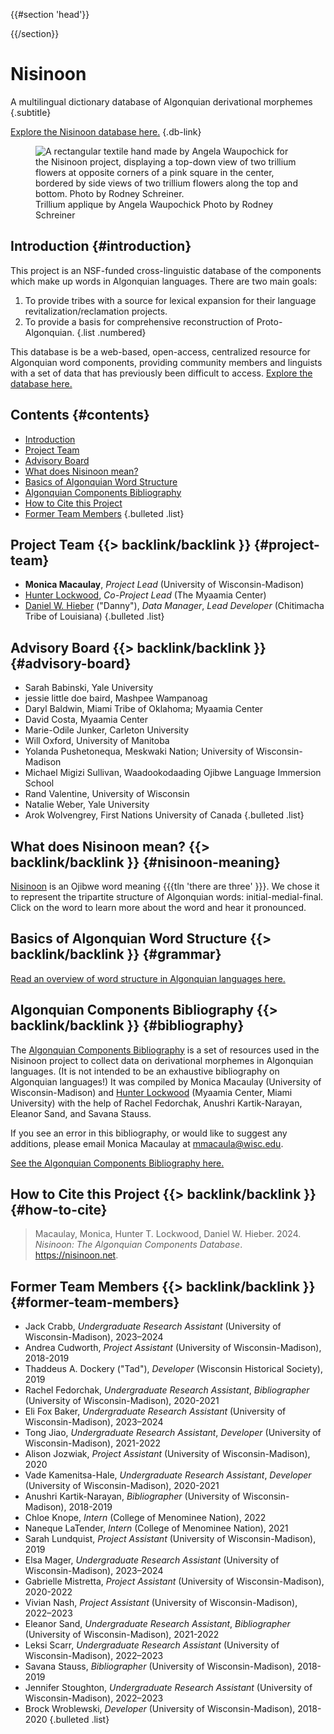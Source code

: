 {{#section 'head'}}
  <link rel=preload href=/images/textile.jpg as=image type=image/jpeg>
{{/section}}

# Nisinoon

A multilingual dictionary database of Algonquian derivational morphemes {.subtitle}

[Explore the Nisinoon database here.](/search) {.db-link}

<figure class=textile>
  <img alt='A rectangular textile hand made by Angela Waupochick for the Nisinoon project, displaying a top-down view of two trillium flowers at opposite corners of a pink square in the center, bordered by side views of two trillium flowers along the top and bottom. Photo by Rodney Schreiner.' src=/images/textile.jpg>
  <figcaption>
    <span>Trillium applique by Angela Waupochick</span>
    <span>Photo by Rodney Schreiner</span>
  </figcaption>
</figure>

<section class=intro>

## Introduction {#introduction}

This project is an NSF-funded cross-linguistic database of the components which make up words in Algonquian languages. There are two main goals:

1. To provide tribes with a source for lexical expansion for their language revitalization/reclamation projects.
2. To provide a basis for comprehensive reconstruction of Proto-Algonquian.
{.list .numbered}

This database is be a web-based, open-access, centralized resource for Algonquian word components, providing community members and linguists with a set of data that has previously been difficult to access. [Explore the database here.](/search)

</section>

## Contents {#contents}

- [Introduction](#introduction)
- [Project Team](#project-team)
- [Advisory Board](#advisory-board)
- [What does Nisinoon mean?](#nisinoon-meaning)
- [Basics of Algonquian Word Structure](#grammar)
- [Algonquian Components Bibliography](#bibliography)
- [How to Cite this Project](#how-to-cite)
- [Former Team Members](#former-team-members)
{.bulleted .list}

## Project Team {{> backlink/backlink }} {#project-team}

- **Monica Macaulay**, *Project Lead* (University of Wisconsin-Madison)
- [Hunter Lockwood][website-hunter], *Co-Project Lead* (The Myaamia Center)
- [Daniel W. Hieber][website-danny] ("Danny"), *Data Manager*, *Lead Developer* (Chitimacha Tribe of Louisiana)
{.bulleted .list}

## Advisory Board {{> backlink/backlink }} {#advisory-board}

- Sarah Babinski, Yale University
- jessie little doe baird, Mashpee Wampanoag
- Daryl Baldwin, Miami Tribe of Oklahoma; Myaamia Center
- David Costa, Myaamia Center
- Marie-Odile Junker, Carleton University
- Will Oxford, University of Manitoba
- Yolanda Pushetonequa, Meskwaki Nation; University of Wisconsin-Madison
- Michael Migizi Sullivan, Waadookodaading Ojibwe Language Immersion School
- Rand Valentine, University of Wisconsin
- Natalie Weber, Yale University
- Arok Wolvengrey, First Nations University of Canada
{.bulleted .list}

## What does Nisinoon mean? {{> backlink/backlink }} {#nisinoon-meaning}

[Nisinoon][nisinoon-entry] is an Ojibwe word meaning {{{tln 'there are three' }}}. We chose it to represent the tripartite structure of Algonquian words: initial-medial-final. Click on the word to learn more about the word and hear it pronounced.

## Basics of Algonquian Word Structure {{> backlink/backlink }} {#grammar}

[Read an overview of word structure in Algonquian languages here.](/grammar)

## Algonquian Components Bibliography {{> backlink/backlink }} {#bibliography}

The [Algonquian Components Bibliography](/bibliography) is a set of resources used in the Nisinoon project to collect data on derivational morphemes in Algonquian languages. (It is not intended to be an exhaustive bibliography on Algonquian languages!) It was compiled by Monica Macaulay (University of Wisconsin-Madison) and [Hunter Lockwood][website-hunter] (Myaamia Center, Miami University) with the help of Rachel Fedorchak, Anushri Kartik-Narayan, Eleanor Sand, and Savana Stauss.

If you see an error in this bibliography, or would like to suggest any additions, please email Monica Macaulay at [mmacaula@wisc.edu](mailto:mmacaula@wisc.edu).

[See the Algonquian Components Bibliography here.](/bibliography)

## How to Cite this Project {{> backlink/backlink }} {#how-to-cite}

> Macaulay, Monica, Hunter T. Lockwood, Daniel W. Hieber. 2024. *Nisinoon: The Algonquian Components Database*. <https://nisinoon.net>.

## Former Team Members {{> backlink/backlink }} {#former-team-members}

- Jack Crabb, *Undergraduate Research Assistant* (University of Wisconsin-Madison), 2023–2024
- Andrea Cudworth, *Project Assistant* (University of Wisconsin-Madison), 2018-2019
- Thaddeus A. Dockery ("Tad"), *Developer* (Wisconsin Historical Society), 2019
- Rachel Fedorchak, *Undergraduate Research Assistant*, *Bibliographer* (University of Wisconsin-Madison), 2020-2021
- Eli Fox Baker, *Undergraduate Research Assistant* (University of Wisconsin-Madison), 2023–2024
- Tong Jiao, *Undergraduate Research Assistant*, *Developer* (University of Wisconsin-Madison), 2021-2022
- Alison Jozwiak, *Project Assistant* (University of Wisconsin-Madison), 2020
- Vade Kamenitsa-Hale, *Undergraduate Research Assistant*, *Developer* (University of Wisconsin-Madison), 2020-2021
- Anushri Kartik-Narayan, *Bibliographer* (University of Wisconsin-Madison), 2018-2019
- Chloe Knope, *Intern* (College of Menominee Nation), 2022
- Naneque LaTender, *Intern* (College of Menominee Nation), 2021
- Sarah Lundquist, *Project Assistant* (University of Wisconsin-Madison), 2019
- Elsa Mager, *Undergraduate Research Assistant* (University of Wisconsin-Madison), 2023–2024
- Gabrielle Mistretta, *Project Assistant* (University of Wisconsin-Madison), 2020-2022
- Vivian Nash, *Project Assistant* (University of Wisconsin-Madison), 2022–2023
- Eleanor Sand, *Undergraduate Research Assistant*, *Bibliographer* (University of Wisconsin-Madison), 2021-2022
- Leksi Scarr, *Undergraduate Research Assistant* (University of Wisconsin-Madison), 2022–2023
- Savana Stauss, *Bibliographer* (University of Wisconsin-Madison), 2018-2019
- Jennifer Stoughton, *Undergraduate Research Assistant* (University of Wisconsin-Madison), 2022–2023
- Brock Wroblewski, *Developer* (University of Wisconsin-Madison), 2018-2020
{.bulleted .list}

<!-- LINKS -->
[nisinoon-entry]: https://ojibwe.lib.umn.edu/main-entry/nisinoon-vii
[website-danny]:  https://github.com/dwhieb
[website-hunter]: https://miamioh.edu/myaamia-center/about/staff-faculty-affiliates/lockwood/index.html
